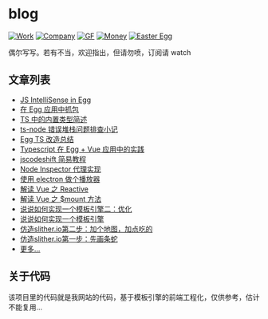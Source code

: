 # blog

[![Work][work-image]](https://wanghx.cn/)
[![Company][company-image]](https://wanghx.cn/)
[![GF][gf-image]](https://wanghx.cn/)
[![Money][money-image]](https://wanghx.cn/)
[![Easter Egg][easter-image]](https://wanghx.cn/)

[work-image]: https://img.shields.io/badge/work-frontend-brightgreen.svg?style=flat-square
[company-image]: https://img.shields.io/badge/company-alibaba-brightgreen.svg?style=flat-square
[gf-image]: https://img.shields.io/badge/girl%20friend-1-brightgreen.svg?style=flat-square
[money-image]: https://img.shields.io/badge/money-none-red.svg?style=flat-square
[easter-image]: https://img.shields.io/badge/easter%20egg-1-brightgreen.svg?style=flat-square

偶尔写写。若有不当，欢迎指出，但请勿喷，订阅请 watch

## 文章列表

- [JS IntelliSense in Egg](https://github.com/whxaxes/blog/issues/16)
- [在 Egg 应用中抓包](https://github.com/whxaxes/blog/issues/15)
- [TS 中的内置类型简述](https://github.com/whxaxes/blog/issues/14)
- [ts-node 错误堆栈问题排查小记](https://github.com/whxaxes/blog/issues/13)
- [Egg TS 改造总结](https://github.com/whxaxes/blog/issues/12)
- [Typescript 在 Egg + Vue 应用中的实践](https://github.com/whxaxes/blog/issues/11)
- [jscodeshift 简易教程](https://github.com/whxaxes/blog/issues/10)
- [Node Inspector 代理实现](https://github.com/whxaxes/blog/issues/9)
- [使用 electron 做个播放器](https://github.com/whxaxes/blog/issues/8)
- [解读 Vue 之 Reactive](https://github.com/whxaxes/blog/issues/7)
- [解读 Vue 之 $mount 方法](https://github.com/whxaxes/blog/issues/6)
- [说说如何实现一个模板引擎二：优化](https://github.com/whxaxes/blog/issues/5)
- [说说如何实现一个模板引擎](https://github.com/whxaxes/blog/issues/4)
- [仿造slither.io第二步：加个地图，加点吃的](https://github.com/whxaxes/blog/issues/2)
- [仿造slither.io第一步：先画条蛇](https://github.com/whxaxes/blog/issues/1)
- [更多...](https://wanghx.cn/blog)

## 关于代码

该项目里的代码就是我网站的代码，基于模板引擎的前端工程化，仅供参考，估计不能复用...

